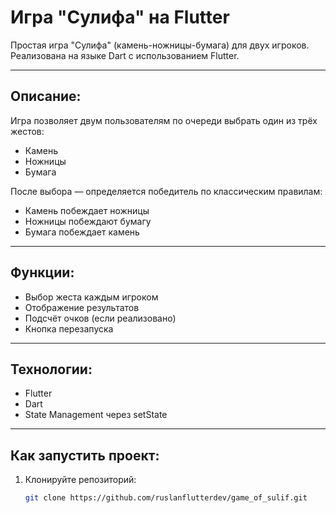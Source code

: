 # Игра "Сулифа" на Flutter

Простая игра "Сулифа" (камень-ножницы-бумага) для двух игроков. Реализована на языке Dart с использованием Flutter.

---

## Описание:

Игра позволяет двум пользователям по очереди выбрать один из трёх жестов:
- Камень
- Ножницы
- Бумага

После выбора — определяется победитель по классическим правилам:
- Камень побеждает ножницы
- Ножницы побеждают бумагу
- Бумага побеждает камень

---

## Функции:
- Выбор жеста каждым игроком
- Отображение результатов
- Подсчёт очков (если реализовано)
- Кнопка перезапуска

---

## Технологии:
- Flutter
- Dart
- State Management через setState

---

## Как запустить проект:
1. Клонируйте репозиторий:
   ```bash
   git clone https://github.com/ruslanflutterdev/game_of_sulif.git
